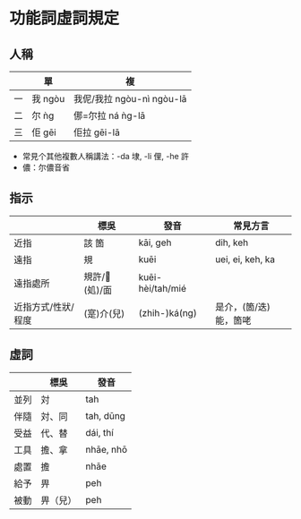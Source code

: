 # 功能詞虛詞規定

## 人稱

|     | 單      | 複                        |
| --- | ------- | ------------------------- |
| 一  | 我 ngòu | 我伲/我拉 ngòu-nì ngòu-lā |
| 二  | 尔 ǹg   | 㑚=尔拉 ná ǹg-lā          |
| 三  | 佢 gēi  | 佢拉 gēi-lā               |

- 常見个其他複數人稱講法：-da 埭, -li 俚, -he 許
- 儂：尔儂音省

## 指示

|                    | 標吳           | 發音             | 常見方言              |
| ------------------ | -------------- | ---------------- | --------------------- |
| 近指               | 該 箇          | kāi, geh         | dih, keh              |
| 遠指               | 規             | kuēi             | uei, ei, keh, ka      |
| 遠指處所           | 規許/𡍲(処)/面 | kuēi-hèi/tah/mié |                       |
| 近指方式/性狀/程度 | (寔)介(兒)     | (zhih-)ká(ng)    | 是介，(箇/迭)能，箇咾 |

## 虛詞

|      | 標吳     | 發音      |
| ---- | -------- | --------- |
| 並列 | 対       | tah       |
| 伴隨 | 対、同   | tah, dūng |
| 受益 | 代、替   | dái, thí  |
| 工具 | 擔、拿   | nhāe, nhō |
| 處置 | 擔       | nhāe      |
| 給予 | 畀       | peh       |
| 被動 | 畀（兒） | peh       |
